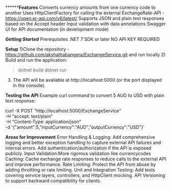 **********Features****
Converts currency amounts from one currency code to another
Uses HttpClientFactory for calling the external ExchangeRate-API - https://open.er-api.com/v6/latest/
Supports JSON and plain text responses based on the Accept header
Input validation with data annotations
Swagger UI for API documentation (in development mode)

***Getting Started***
Prerequisites
.NET 7 SDK or later
NO API KEY REQUIRED 

**Setup**
1)Clone the repository - https://github.com/akshathabangera/ExchangeService.git and run locally 
2) Build and run the application:
>dotnet build
>dotnet run
3) The API will be available at http://localhost:5000 (or the port displayed in the console).

**Testing the API**
Example curl command to convert 5 AUD to USD with plain text response:

curl -X POST "http://localhost:5000/ExchangeService" \
-H "accept: text/plain" \
-H "Content-Type: application/json" \
-d '{"amount":5,"inputCurrency":"AUD","outputCurrency":"USD"}'

**Areas for Improvement**
Error Handling & Logging:
Add comprehensive logging and better exception handling to capture external API failures and internal errors.
Add authentication/authorization if the API is exposed publicly.
Input Validation:More rigorous validation like currencycodes
Caching: Cache exchange rate responses to reduce calls to the external API and improve performance.
Rate Limiting: Protect the API from abuse by adding throttling or rate limiting.
Unit and Integration Testing: Add tests covering service layers, controllers, and HttpClient mocking.
API Versioning to support backward compatibility for clients.
